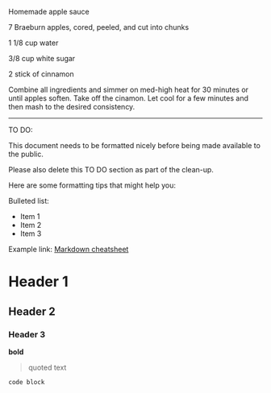 Homemade apple sauce

7 Braeburn apples, cored, peeled, and cut into chunks

1 1/8 cup water

3/8 cup white sugar

2 stick of cinnamon

Combine all ingredients and simmer on med-high heat for 30 minutes or until apples soften. Take off the cinamon. Let cool for a few minutes and then mash to the desired consistency.


---
TO DO:

This document needs to be formatted nicely before being made available to the public.

Please also delete this TO DO section as part of the clean-up.

Here are some formatting tips that might help you:

Bulleted list:

- Item 1
- Item 2
- Item 3

Example link: [Markdown cheatsheet](https://github.com/kaihj/octo-recipes/blob/master/markdown-cheatsheet.pdf)

# Header 1

## Header 2

### Header 3

**bold**

> quoted text

`code block`
